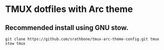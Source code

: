# TMUX dotfiles with Arc theme

## Recommended install using GNU stow.
`git clone https://github.com/srathbone/tmux-arc-theme-config.git tmux`
`stow tmux`

